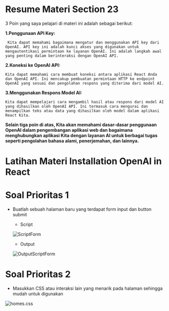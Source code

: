 # Resume Materi Section 23

3 Poin yang saya pelajari di materi ini adalah sebagai berikut: 


**1.Penggunaan API Key:**

     Kita dapat memahami bagaimana mengatur dan menggunakan API key dari OpenAI. API key ini adalah kunci akses yang digunakan untuk mengautentikasi permintaan ke layanan OpenAI. Ini adalah langkah awal yang penting dalam berinteraksi dengan OpenAI API.

**2.Koneksi ke OpenAI API:**

    Kita dapat memahami cara membuat koneksi antara aplikasi React Anda dan OpenAI API. Ini mencakup pembuatan permintaan HTTP ke endpoint OpenAI yang sesuai dan pengolahan respons yang diterima dari model AI.

**3.Menggunakan Respons Model AI:**

    Kita dapat mempelajari cara mengambil hasil atau respons dari model AI yang dihasilkan oleh OpenAI API. Ini termasuk cara mengurai dan menampilkan teks atau data yang dihasilkan oleh model dalam aplikasi React Kita.


**Selain tiga poin di atas, Kita akan memahami dasar-dasar penggunaan OpenAI dalam pengembangan aplikasi web dan bagaimana menghubungkan aplikasi Kita dengan layanan AI untuk berbagai tugas seperti pengolahan bahasa alami, penerjemahan, dan lainnya.**

# Latihan Materi Installation OpenAI in React

# Soal Prioritas 1

-    Buatlah sebuah halaman baru yang terdapat form input dan button submit

      -  Script
        
      ![ScriptForm](https://github.com/yuumens/react_Ahmad-Rizky-Has/blob/feat/Installation-OpenAI-React/23_Installation%20OpenAI%20in%20React/ScreenShots/Input%20dan%20Submit%20Button.png)


      -  Output
        
      ![OutputScriptForm](https://github.com/yuumens/react_Ahmad-Rizky-Has/blob/feat/Installation-OpenAI-React/23_Installation%20OpenAI%20in%20React/ScreenShots/Script%20Input%20dan%20Submit.png)


# Soal Prioritas 2

-    Masukkan CSS atau interaksi lain yang menarik pada halaman sehingga mudah untuk digunakan

![homes.css](https://github.com/yuumens/react_Ahmad-Rizky-Has/blob/feat/Installation-OpenAI-React/23_Installation%20OpenAI%20in%20React/ScreenShots/homes.css.png)
